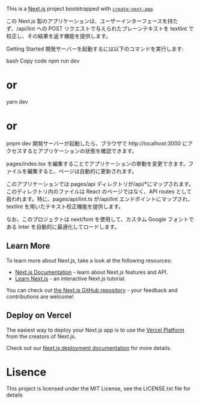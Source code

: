 This is a [Next.js](https://nextjs.org/) project bootstrapped with [`create-next-app`](https://github.com/vercel/next.js/tree/canary/packages/create-next-app).

この Next.js 製のアプリケーションは、ユーザーインターフェースを持たず、/api/lint への POST リクエストで与えられたプレーンテキストを textlint で校正し、その結果を返す機能を提供します。

Getting Started
開発サーバーを起動するには以下のコマンドを実行します:

bash
Copy code
npm run dev

# or

yarn dev

# or

pnpm dev
開発サーバーが起動したら、ブラウザで http://localhost:3000 にアクセスするとアプリケーションの状態を確認できます。

pages/index.tsx を編集することでアプリケーションの挙動を変更できます。ファイルを編集すると、ページは自動的に更新されます。

このアプリケーションでは pages/api ディレクトリが/api/\*にマップされます。このディレクトリ内のファイルは React のページではなく、API routes として扱われます。特に、pages/api/lint.ts が/api/lint エンドポイントにマップされ、textlint を用いたテキスト校正機能を提供します。

なお、このプロジェクトは next/font を使用して、カスタム Google フォントである Inter を自動的に最適化してロードします。

## Learn More

To learn more about Next.js, take a look at the following resources:

- [Next.js Documentation](https://nextjs.org/docs) - learn about Next.js features and API.
- [Learn Next.js](https://nextjs.org/learn) - an interactive Next.js tutorial.

You can check out [the Next.js GitHub repository](https://github.com/vercel/next.js/) - your feedback and contributions are welcome!

## Deploy on Vercel

The easiest way to deploy your Next.js app is to use the [Vercel Platform](https://vercel.com/new?utm_medium=default-template&filter=next.js&utm_source=create-next-app&utm_campaign=create-next-app-readme) from the creators of Next.js.

Check out our [Next.js deployment documentation](https://nextjs.org/docs/deployment) for more details.

# Lisence

This project is licensed under the MIT License, see the LICENSE.txt file for details
